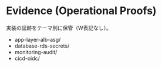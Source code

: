 ﻿# Evidence (Operational Proofs)

実装の証跡をテーマ別に保管（W表記なし）。
- app-layer-alb-asg/
- database-rds-secrets/
- monitoring-audit/
- cicd-oidc/
